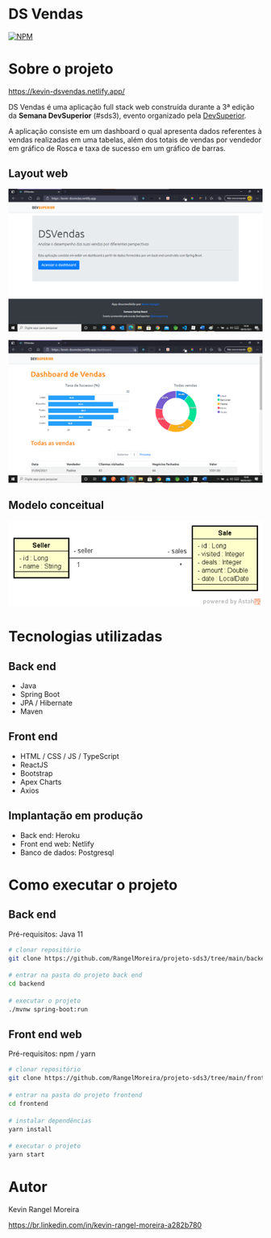 # DS Vendas
[![NPM](https://img.shields.io/npm/l/react)](https://github.com/RangelMoreira/projeto-sds3/blob/main/LICENSE) 

# Sobre o projeto

https://kevin-dsvendas.netlify.app/

DS Vendas é uma aplicação full stack web construída durante a 3ª edição da **Semana DevSuperior** (#sds3), evento organizado pela [DevSuperior](https://devsuperior.com "Site da DevSuperior").

A aplicação consiste em um dashboard o qual apresenta dados referentes à vendas realizadas em uma tabelas, além dos totais de vendas por vendedor em gráfico de Rosca e taxa de sucesso em um gráfico de barras.

## Layout web
![Web 1](https://raw.githubusercontent.com/RangelMoreira/projeto-sds3/main/assets/paginaInicial.png)

![Web 2](https://raw.githubusercontent.com/RangelMoreira/projeto-sds3/main/assets/dashboard.png)

## Modelo conceitual
![Modelo Conceitual](https://raw.githubusercontent.com/RangelMoreira/projeto-sds3/main/assets/sds3-mc.png)

# Tecnologias utilizadas
## Back end
- Java
- Spring Boot
- JPA / Hibernate
- Maven
## Front end
- HTML / CSS / JS / TypeScript
- ReactJS
- Bootstrap
- Apex Charts
- Axios
## Implantação em produção
- Back end: Heroku
- Front end web: Netlify
- Banco de dados: Postgresql

# Como executar o projeto

## Back end
Pré-requisitos: Java 11

```bash
# clonar repositório
git clone https://github.com/RangelMoreira/projeto-sds3/tree/main/backend

# entrar na pasta do projeto back end
cd backend

# executar o projeto
./mvnw spring-boot:run
```

## Front end web
Pré-requisitos: npm / yarn

```bash
# clonar repositório
git clone https://github.com/RangelMoreira/projeto-sds3/tree/main/frontend

# entrar na pasta do projeto frontend
cd frontend

# instalar dependências
yarn install

# executar o projeto
yarn start
```

# Autor

Kevin Rangel Moreira

https://br.linkedin.com/in/kevin-rangel-moreira-a282b780

